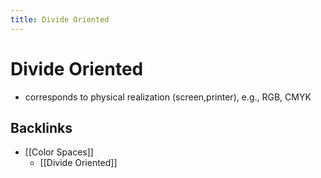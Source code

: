 ```yaml
---
title: Divide Oriented
---
```


# Divide Oriented
- corresponds to physical realization (screen,printer), e.g., RGB, CMYK





## Backlinks
* [[Color Spaces]]
	* [[Divide Oriented]]

